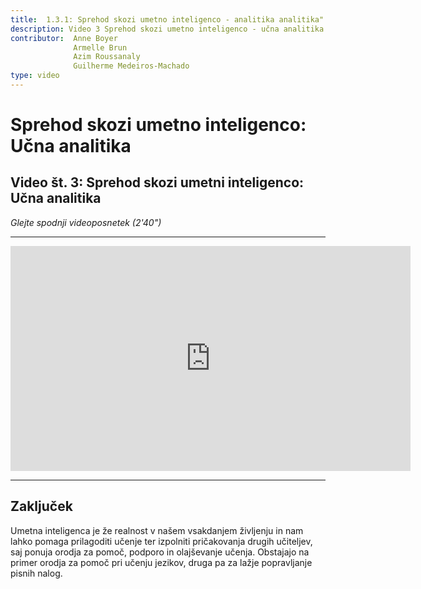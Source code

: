 ```yaml
---
title:  1.3.1: Sprehod skozi umetno inteligenco - analitika analitika"
description: Video 3 Sprehod skozi umetno inteligenco - učna analitika.
contributor:  Anne Boyer
              Armelle Brun
              Azim Roussanaly
              Guilherme Medeiros-Machado
type: video
---
```


# Sprehod skozi umetno inteligenco: Učna analitika
## Video št. 3: Sprehod skozi umetni inteligenco: Učna analitika
_Glejte spodnji videoposnetek (2'40")_


----------
<center><iframe width="640" height="360" src="https://www.youtube.com/embed/Mg8lwfRMEbI?rel=0&showinfo=0&cc_load_policy=1&hl=fr&modestbranding=1" frameborder="0" allowfullscreen></iframe></center>

-----------

## Zaključek
Umetna inteligenca je že realnost v našem vsakdanjem življenju in nam lahko pomaga prilagoditi učenje ter izpolniti pričakovanja drugih učiteljev, saj ponuja orodja za pomoč, podporo in olajševanje učenja. Obstajajo na primer orodja za pomoč pri učenju jezikov, druga pa za lažje popravljanje pisnih nalog.

